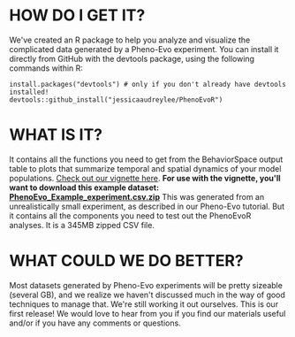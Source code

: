 # HOW DO I GET IT?
We've created an R package to help you analyze and visualize the complicated data generated by a Pheno-Evo experiment. 
You can install it directly from GitHub with the devtools package, using the following commands within R:

    install.packages("devtools") # only if you don't already have devtools installed!
    devtools::github_install("jessicaaudreylee/PhenoEvoR")

# WHAT IS IT?
It contains all the functions you need to get from the BehaviorSpace output table to plots that summarize temporal and spatial dynamics of your model populations. [Check out our vignette here](https://ritwikavps.github.io/pheno-evo.github.io/PhenoEvoR-intro-vignette).
**For use with the vignette, you'll want to download this example dataset: [PhenoEvo_Example_experiment.csv.zip](https://drive.google.com/file/d/1u7aGSetxyY_kgFrck03udQt7sggRxQfA/view?usp=sharing)**
This was generated from an unrealistically small experiment, as described in our Pheno-Evo tutorial. But it contains all the components you need to test out the PhenoEvoR analyses. It is a 345MB zipped CSV file.

# WHAT COULD WE DO BETTER?
Most datasets generated by Pheno-Evo experiments will be pretty sizeable (several GB), and we realize we haven't discussed much in the way of good techniques to manage that. We're still working it out ourselves.
This is our first release! We would love to hear from you if you find our materials useful and/or if you have any comments or questions.
